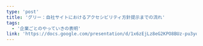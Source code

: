```yaml
---
type: 'post'
title: 'グリー：自社サイトにおけるアクセシビリティ方針提示までの流れ'
tags:
  - '企業ごとのやっていきの表明'
link: 'https://docs.google.com/presentation/d/1x6zEjLz8eG2KPO8BUz-pu3yost0y6i6N2Oxa0v6p7cE/edit?usp=sharing'
---
```

